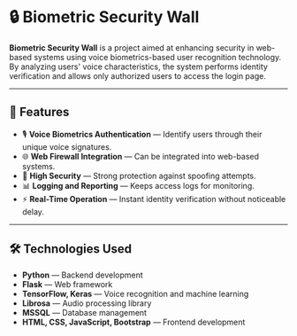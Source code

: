 # 🔒 Biometric Security Wall

**Biometric Security Wall** is a project aimed at enhancing security in web-based systems using voice biometrics-based user recognition technology.  
By analyzing users' voice characteristics, the system performs identity verification and allows only authorized users to access the login page.

---

## 📌 Features
- 🎙 **Voice Biometrics Authentication** — Identify users through their unique voice signatures.  
- 🌐 **Web Firewall Integration** — Can be integrated into web-based systems.  
- 🔐 **High Security** — Strong protection against spoofing attempts.  
- 📊 **Logging and Reporting** — Keeps access logs for monitoring.  
- ⚡ **Real-Time Operation** — Instant identity verification without noticeable delay.

---

## 🛠 Technologies Used
- **Python** — Backend development  
- **Flask** — Web framework  
- **TensorFlow, Keras** — Voice recognition and machine learning  
- **Librosa** — Audio processing library  
- **MSSQL** — Database management  
- **HTML, CSS, JavaScript, Bootstrap** — Frontend development
